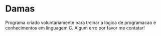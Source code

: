 # Damas
Programa criado voluntariamente para treinar a logica de programacao e conhecimentos em linguagem C.
Algum erro por favor me contatar!
